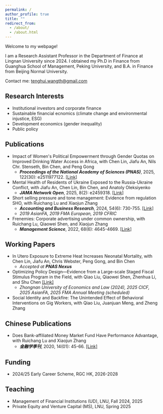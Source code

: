 ```yaml
---
permalink: /
author_profile: true
title: ""
redirect_from: 
  - /about/
  - /about.html
---
```


Welcome to my webpage! 

I am a Research Assistant Professor in the Department of Finance at Lingnan University since 2024. I obtained my Ph.D in Finance from Guanghua School of Management, Peking University, and B.A. in Finance from Beijing Normal University.

Contact me: tenghui.wangth@gmail.com

Research Interests
---
- Institutional investors and corporate finance
- Sustainable financial ecnomics (climate change and environmental injustice, ESG)
- Development economics (gender inequality)
- Public policy

Publications
---
- Impact of Women's Political Empowerment through Gender Quotas on Improved Drinking Water Access in Africa, with Chen Lin, Jiafu An, Nils Chr. Stenseth, Bin Chen, and Peng Gong
  - **_Proceedings of the National Academy of Sciences (PNAS)_**, 2025, 122(30): e2511977122. [[Link]](https://www.pnas.org/doi/10.1073/pnas.2511977122)
- Mental Health of Residents of Ukraine Exposed to the Russia-Ukraine Conflict, with Jiafu An, Chen Lin, Bin Chen, and Anatoly Oleksiyenko
  - **_JAMA Network Open_**, 2025, 8(2): e2459318. [[Link]](https://jamanetwork.com/journals/jamanetworkopen/fullarticle/2830228?guestAccessKey=b5a86f00-2de9-4f88-a83a-281f113a5afb&utm_source=jps&utm_medium=email&utm_campaign=author_alert-jamanetwork&utm_content=author-author_engagement&utm_term=1m)
- Short selling pressure and tone management: Evidence from regulation SHO, with Ruichang Lu and Xiaojun Zhang
  - **_Accounting and Business Research_**, 2024, 54(6): 730-755. [[Link]](https://www.tandfonline.com/doi/abs/10.1080/00014788.2023.2227567)
  - _2019 AsianFA, 2019 FMA European, 2019 CFRIC_
- Frenemies: Corporate advertising under common ownership, with Ruichang Lu, Qiaowei Shen, and Xiaojun Zhang
  - **_Management Science_**, 2022, 68(6): 4645-4669. [[Link]](https://pubsonline.informs.org/doi/abs/10.1287/mnsc.2021.4098)

Working Papers
---
- In Utero Exposure to Extreme Heat Increases Neonatal Mortality, with Chen Lin, Jiafu An, Chris Webster, Peng Gong, and Bin Chen
  - _Accepted at **PNAS Nexus**_
- Optimizing Policy Design—Evidence from a Large-scale Staged Fiscal Stimulus Program in the Field, with Qiao Liu, Qiaowei Shen, Zhenhua Li, and Shu Chen [[Link]](https://papers.ssrn.com/sol3/papers.cfm?abstract_id=4675785)
  - _Zhongnan University of Economics and Law (2024), 2025 CICF, 2025 AsianFA, 2025 FMA Annual Meeting (scheduled)_ 
- Social Identity and Backfire: The Unintended Effect of Behavioral Interventions on Gig Workers, with Qiao Liu, Juanjuan Meng, and Zheng Zhang

Chinese Publications
---
- Does Bank-affiliated Money Market Fund Have Performance Advantage, with Ruichang Lu and Xiaojun Zhang
  - **_金融学季刊_**, 2020, 14(01): 45-66. [[Link]](https://chn.oversea.cnki.net/kcms/detail/detail.aspx?dbcode=CCJD&filename=JKJR202001003&dbname=CCJDLAST2)
    
Funding
---
- 2024/25 Early Career Scheme, RGC HK, 2026-2028

Teaching
---
- Management of Financial Institutions (UD), LNU, Fall 2024, 2025
- Private Equity and Venture Capital (MS), LNU, Spring 2025
